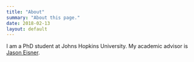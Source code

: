 ```yaml
---
title: "About"
summary: "About this page."
date: 2018-02-13
layout: default
---
```


I am a PhD student at Johns Hopkins University. My academic advisor is [Jason Eisner](https://www.cs.jhu.edu/~jason).
